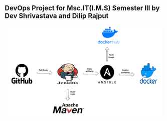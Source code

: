 ## DevOps Project for  Msc.IT(I.M.S) Semester III by Dev Shrivastava and Dilip Rajput 
![Project Workmap](https://github.com/dev71200/hello-world/blob/master/image.png)
